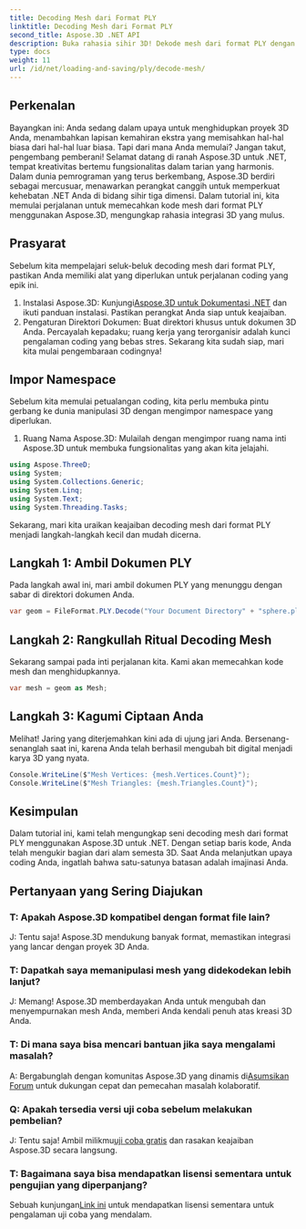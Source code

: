 ```yaml
---
title: Decoding Mesh dari Format PLY
linktitle: Decoding Mesh dari Format PLY
second_title: Aspose.3D .NET API
description: Buka rahasia sihir 3D! Dekode mesh dari format PLY dengan mudah menggunakan Aspose.3D untuk .NET. Tingkatkan proyek Anda ke dimensi baru.
type: docs
weight: 11
url: /id/net/loading-and-saving/ply/decode-mesh/
---
```

## Perkenalan
Bayangkan ini: Anda sedang dalam upaya untuk menghidupkan proyek 3D Anda, menambahkan lapisan kemahiran ekstra yang memisahkan hal-hal biasa dari hal-hal luar biasa. Tapi dari mana Anda memulai? Jangan takut, pengembang pemberani! Selamat datang di ranah Aspose.3D untuk .NET, tempat kreativitas bertemu fungsionalitas dalam tarian yang harmonis.
Dalam dunia pemrograman yang terus berkembang, Aspose.3D berdiri sebagai mercusuar, menawarkan perangkat canggih untuk memperkuat kehebatan .NET Anda di bidang sihir tiga dimensi. Dalam tutorial ini, kita memulai perjalanan untuk memecahkan kode mesh dari format PLY menggunakan Aspose.3D, mengungkap rahasia integrasi 3D yang mulus.
## Prasyarat
Sebelum kita mempelajari seluk-beluk decoding mesh dari format PLY, pastikan Anda memiliki alat yang diperlukan untuk perjalanan coding yang epik ini.
1.  Instalasi Aspose.3D: Kunjungi[Aspose.3D untuk Dokumentasi .NET](https://reference.aspose.com/3d/net/) dan ikuti panduan instalasi. Pastikan perangkat Anda siap untuk keajaiban.
2. Pengaturan Direktori Dokumen: Buat direktori khusus untuk dokumen 3D Anda. Percayalah kepadaku; ruang kerja yang terorganisir adalah kunci pengalaman coding yang bebas stres.
Sekarang kita sudah siap, mari kita mulai pengembaraan codingnya!
## Impor Namespace
Sebelum kita memulai petualangan coding, kita perlu membuka pintu gerbang ke dunia manipulasi 3D dengan mengimpor namespace yang diperlukan.
1. Ruang Nama Aspose.3D: Mulailah dengan mengimpor ruang nama inti Aspose.3D untuk membuka fungsionalitas yang akan kita jelajahi.
```csharp
using Aspose.ThreeD;
using System;
using System.Collections.Generic;
using System.Linq;
using System.Text;
using System.Threading.Tasks;
```
Sekarang, mari kita uraikan keajaiban decoding mesh dari format PLY menjadi langkah-langkah kecil dan mudah dicerna.
## Langkah 1: Ambil Dokumen PLY
Pada langkah awal ini, mari ambil dokumen PLY yang menunggu dengan sabar di direktori dokumen Anda.
```csharp
var geom = FileFormat.PLY.Decode("Your Document Directory" + "sphere.ply");
```
## Langkah 2: Rangkullah Ritual Decoding Mesh
Sekarang sampai pada inti perjalanan kita. Kami akan memecahkan kode mesh dan menghidupkannya.
```csharp
var mesh = geom as Mesh;
```
## Langkah 3: Kagumi Ciptaan Anda
Melihat! Jaring yang diterjemahkan kini ada di ujung jari Anda. Bersenang-senanglah saat ini, karena Anda telah berhasil mengubah bit digital menjadi karya 3D yang nyata.
```csharp
Console.WriteLine($"Mesh Vertices: {mesh.Vertices.Count}");
Console.WriteLine($"Mesh Triangles: {mesh.Triangles.Count}");
```
## Kesimpulan
Dalam tutorial ini, kami telah mengungkap seni decoding mesh dari format PLY menggunakan Aspose.3D untuk .NET. Dengan setiap baris kode, Anda telah mengukir bagian dari alam semesta 3D. Saat Anda melanjutkan upaya coding Anda, ingatlah bahwa satu-satunya batasan adalah imajinasi Anda.

## Pertanyaan yang Sering Diajukan
### T: Apakah Aspose.3D kompatibel dengan format file lain?
J: Tentu saja! Aspose.3D mendukung banyak format, memastikan integrasi yang lancar dengan proyek 3D Anda.
### T: Dapatkah saya memanipulasi mesh yang didekodekan lebih lanjut?
J: Memang! Aspose.3D memberdayakan Anda untuk mengubah dan menyempurnakan mesh Anda, memberi Anda kendali penuh atas kreasi 3D Anda.
### T: Di mana saya bisa mencari bantuan jika saya mengalami masalah?
 A: Bergabunglah dengan komunitas Aspose.3D yang dinamis di[Asumsikan Forum](https://forum.aspose.com/c/3d/18) untuk dukungan cepat dan pemecahan masalah kolaboratif.
### Q: Apakah tersedia versi uji coba sebelum melakukan pembelian?
J: Tentu saja! Ambil milikmu[uji coba gratis](https://releases.aspose.com/) dan rasakan keajaiban Aspose.3D secara langsung.
### T: Bagaimana saya bisa mendapatkan lisensi sementara untuk pengujian yang diperpanjang?
 Sebuah kunjungan[Link ini](https://purchase.aspose.com/temporary-license/) untuk mendapatkan lisensi sementara untuk pengalaman uji coba yang mendalam.